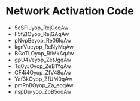 # Network Activation Code
* 5cSFluyop_RejCcqAw
* F5fZIOyop_RejGAqAw
* pNvpBeyop_Re06IqAw
* kgnVueyop_ReNyMqAw
* BGoTLOyop_RfMkAqAw
* gpU4Veyop_ZetJgqAw
* Tg0yJOyop_ZeB1YqAw
* CF4i4Oyop_ZfV48qAw
* Yaf3kOyop_ZfUM0qAw
* pmRnBOyop_Za_eoqAw
* nspDu-yop_ZbB5oqAw